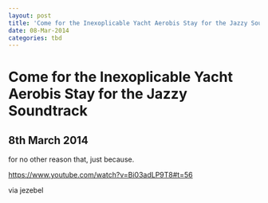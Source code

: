 ```yaml
---
layout: post
title: 'Come for the Inexoplicable Yacht Aerobis Stay for the Jazzy Soundtrack'
date: 08-Mar-2014
categories: tbd
---
```


# Come for the Inexoplicable Yacht Aerobis Stay for the Jazzy Soundtrack

## 8th March 2014

for no other reason that,   just because.

 

https://www.youtube.com/watch?v=Bi03adLP9T8#t=56

 

via jezebel
